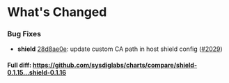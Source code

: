 # What's Changed

### Bug Fixes
- **shield** [28d8ae0e](https://github.com/sysdiglabs/charts/commit/28d8ae0ebb8d2c8ca718b386fe69ecda5d90a603): update custom CA path in host shield config ([#2029](https://github.com/sysdiglabs/charts/issues/2029))
#### Full diff: https://github.com/sysdiglabs/charts/compare/shield-0.1.15...shield-0.1.16
